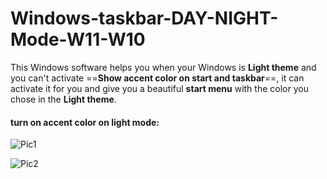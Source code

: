 # Windows-taskbar-DAY-NIGHT-Mode-W11-W10
This Windows software helps you when your Windows is **Light theme** and you can't activate ==__Show accent color on start and taskbar__==, it can activate it for you and give you a beautiful **start menu** with the color you chose in the **Light theme**. 
#### turn on accent color on light mode:
![Pic1](https://github.com/alirezaabbasi-dev/Windows-taskbar-DAY-NIGHT-Mode-W11---W10-/assets/133563624/8b2f88c6-b5ac-4770-8cbf-cd4177d7b807) 

![Pic2](https://github.com/alirezaabbasi-dev/Windows-taskbar-DAY-NIGHT-Mode-W11---W10-/assets/133563624/aa094f25-be6b-4188-8427-ebeaa3367879)
